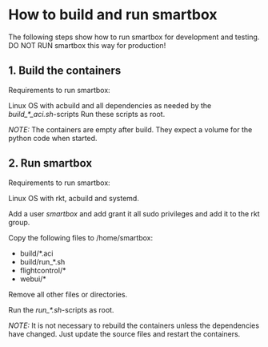 # How to build and run smartbox

The following steps show how to run smartbox for development and testing.
DO NOT RUN smartbox this way for production!

## 1. Build the containers
Requirements to run smartbox:

Linux OS with acbuild and all dependencies as needed by the _build\_\*\_aci.sh_-scripts
Run these scripts as root.

_NOTE:_ The containers are empty after build. They expect a volume for the python code when started.

## 2. Run smartbox
Requirements to run smartbox:

Linux OS with rkt, acbuild and systemd.

Add a user _smartbox_ and add grant it all sudo privileges and add it to the rkt group.

Copy the following files to /home/smartbox:
* build/\*.aci
* build/run\_\*.sh
* flightcontrol/\*
* webui/\*

Remove all other files or directories.

Run the _run\_\*.sh_-scripts as root.

_NOTE:_ It is not necessary to rebuild the containers unless the dependencies have changed. Just update the source files and restart the containers.
